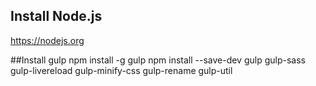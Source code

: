 ## Install Node.js
https://nodejs.org

##Install gulp
npm install -g gulp
npm install --save-dev gulp gulp-sass gulp-livereload gulp-minify-css gulp-rename gulp-util